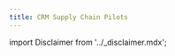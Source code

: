 ```yaml
---
title: CRM Supply Chain Pilots
---
```


import Disclaimer from '../\_disclaimer.mdx';

<Disclaimer />

